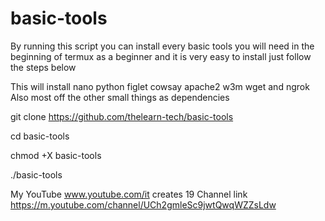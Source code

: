 # basic-tools
By running this script you can install every basic tools you will need in the beginning of termux as a beginner and it is very easy to install just follow the steps below

 This will install nano python figlet cowsay apache2 w3m wget and ngrok
Also most off the other small things as dependencies

git clone https://github.com/thelearn-tech/basic-tools

cd basic-tools

chmod +X basic-tools

./basic-tools

My YouTube www.youtube.com/it creates 19
Channel link  https://m.youtube.com/channel/UCh2gmleSc9jwtQwqWZZsLdw
